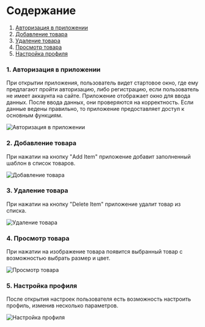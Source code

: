 # Содержание
1. [Авторизация в приложении](#1)
2. [Добавление товара](#2)
3. [Удаление товара](#3)
4. [Просмотр товара](#4)
5. [Настройка профиля](#5)


### 1. Авторизация в приложении<a name="1"></a>
При открытии приложения, пользователь видет стартовое окно, где ему предлагают пройти авторизацию, либо регистрацию, если пользователь не имеет аккаунта на сайте. Приложение отображает окно для ввода данных. После ввода данных, они проверяются на корректность. Если данные ведены правильно, то приложение предоставляет доступ к основным функциям.

![Авторизация в приложении](images/AuthorizationActivity.png)

### 2. Добавление товара<a name="2"></a>
При нажатии на кнопку "Add Item" приложение добавит заполненный шаблон в список товаров.

![Добавление товара](images/AddItem.png)
  
### 3. Удаление товара<a name="3"></a>
При нажатии на кнопку "Delete Item" приложение удалит товар из списка.

![Удаление товара](images/DeleteItem.png)

### 4. Просмотр товара<a name="4"></a>
При нажатии на изображение товара появится выбранный товар с возможностью выбрать размер и цвет.

![Просмотр товара](images/ItemWatching.png)

### 5. Настройка профиля<a name="5"></a>
После открытия настроек пользователя есть возможность настроить профиль, изменив несколько параметров.

![Настройка профиля](images/ProfileSettingActivity.png)
